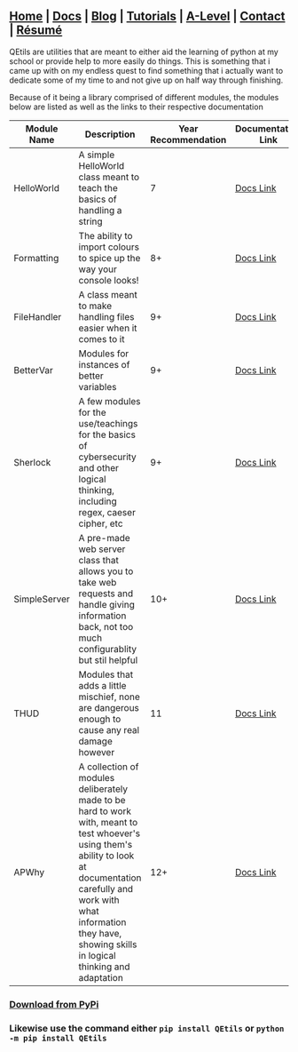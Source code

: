 ## [Home](http://libnexus.github.io/Site) | [Docs](https://libnexus.github.io/Site/docs) | [Blog](https://www.youtube.com/watch?v=dQw4w9WgXcQ) | [Tutorials](https://libnexus.github.io/Site/tutorials) | [A-Level](https://libnexus.github.io/Site/a-level) | [Contact](https://libnexus.github.io/Site/contact) | [Résumé](https://libnexus.github.io/Site/résumé)

QEtils are utilities that are meant to either aid the learning of python at my school or provide help to more easily do things. This is something that i came up with on my endless quest to find something that i actually want to dedicate some of my time to and not give up on half way through finishing.

Because of it being a library comprised of different modules, the modules below are listed as well as the links to their respective documentation

| Module Name | Description | Year Recommendation | Documentation Link | Up? |
| --- | --- | --- | --- | --- |
| HelloWorld | A simple HelloWorld class meant to teach the basics of handling a string | 7 | [Docs Link](https://libnexus.github.io/site/docs/QEtils/HelloWorld) | Yes |
| Formatting | The ability to import colours to spice up the way your console looks! | 8+ | [Docs Link](https://libnexus.github.io/site/docs/QEtils/Formatting) | Yes |
| FileHandler | A class meant to make handling files easier when it comes to it | 9+ | [Docs Link](https://libnexus.github.io/site/docs/QEtils/FileHandler) | Yes |
| BetterVar | Modules for instances of better variables | 9+ | [Docs Link](https://libnexus.github.io/site/docs/QEtils/BetterVar) | Yes |
| Sherlock | A few modules for the use/teachings for the basics of cybersecurity and other logical thinking, including regex, caeser cipher, etc | 9+ | [Docs Link](https://libnexus.github.io/site/docs/QEtils/Sherlock) | No |
| SimpleServer | A pre-made web server class that allows you to take web requests and handle giving information back, not too much configurablity but stil helpful | 10+ | [Docs Link](https://libnexus.github.io/site/docs/QEtils/SimpleServer) | No |
| THUD | Modules that adds a little mischief, none are dangerous enough to cause any real damage however | 11 | [Docs Link](https://libnexus.github.io/site/docs/QEtils/THUD) | No |
| APWhy | A collection of modules deliberately made to be hard to work with, meant to test whoever's using them's ability to look at documentation carefully and work with what information they have, showing skills in logical thinking and adaptation | 12+ | [Docs Link](https://libnexus.github.io/site/docs/QEtils/APWhy)

### [Download from PyPi](https://pypi.org/project/QEtils/)
### Likewise use the command either `pip install QEtils` or `python -m pip install QEtils`